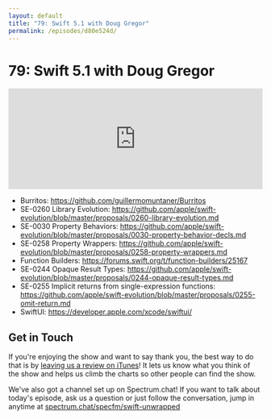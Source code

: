 ```yaml
---
layout: default
title: "79: Swift 5.1 with Doug Gregor"
permalink: /episodes/d80e524d/
---
```


# 79: Swift 5.1 with Doug Gregor

<iframe frameBorder="0" height="200px" scrolling="no" seamless src="https://player.simplecast.com/e4296fcf-b739-4226-9cdd-1cdaf34bae5c" width="100%"></iframe>

* Burritos: https://github.com/guillermomuntaner/Burritos
* SE-0260 Library Evolution: https://github.com/apple/swift-evolution/blob/master/proposals/0260-library-evolution.md
* SE-0030 Property Behaviors: https://github.com/apple/swift-evolution/blob/master/proposals/0030-property-behavior-decls.md
* SE-0258 Property Wrappers: https://github.com/apple/swift-evolution/blob/master/proposals/0258-property-wrappers.md
* Function Builders: https://forums.swift.org/t/function-builders/25167
* SE-0244 Opaque Result Types: https://github.com/apple/swift-evolution/blob/master/proposals/0244-opaque-result-types.md
* SE-0255 Implicit returns from single-expression functions: https://github.com/apple/swift-evolution/blob/master/proposals/0255-omit-return.md
* SwiftUI: https://developer.apple.com/xcode/swiftui/

## Get in Touch

If you're enjoying the show and want to say thank you, the best way to do that is by [leaving us a review on iTunes](https://itunes.apple.com/us/podcast/swift-unwrapped/id1209817203?mt=2)! It lets us know what you think of the show and helps us climb the charts so other people can find the show.

We've also got a channel set up on Spectrum.chat! If you want to talk about today's episode, ask us a question or just follow the conversation, jump in anytime at [spectrum.chat/specfm/swift-unwrapped](https://spectrum.chat/specfm/swift-unwrapped)
